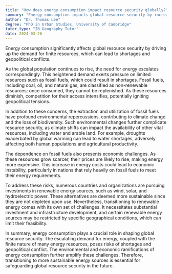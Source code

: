 ```yaml
---
title: "How does energy consumption impact resource security globally?"
summary: "Energy consumption impacts global resource security by increasing demand for finite resources, leading to potential shortages and geopolitical conflicts."
author: "Dr. Thomas Lee"
degree: "PhD in Urban Studies, University of Cambridge"
tutor_type: "IB Geography Tutor"
date: 2024-03-26
---
```


Energy consumption significantly affects global resource security by driving up the demand for finite resources, which can lead to shortages and geopolitical conflicts.

As the global population continues to rise, the need for energy escalates correspondingly. This heightened demand exerts pressure on limited resources such as fossil fuels, which could result in shortages. Fossil fuels, including coal, oil, and natural gas, are classified as non-renewable resources; once consumed, they cannot be replenished. As these resources diminish, competition for their access intensifies, potentially igniting geopolitical tensions.

In addition to these concerns, the extraction and utilization of fossil fuels have profound environmental repercussions, contributing to climate change and the loss of biodiversity. Such environmental changes further complicate resource security, as climate shifts can impact the availability of other vital resources, including water and arable land. For example, droughts exacerbated by global warming can lead to water shortages, adversely affecting both human populations and agricultural productivity.

The dependence on fossil fuels also presents economic challenges. As these resources grow scarcer, their prices are likely to rise, making energy more expensive. This increase in energy costs could lead to economic instability, particularly in nations that rely heavily on fossil fuels to meet their energy requirements.

To address these risks, numerous countries and organizations are pursuing investments in renewable energy sources, such as wind, solar, and hydroelectric power. These alternatives are deemed more sustainable since they are not depleted upon use. Nevertheless, transitioning to renewable energy comes with its own set of challenges. It necessitates substantial investment and infrastructure development, and certain renewable energy sources may be restricted by specific geographical conditions, which can limit their feasibility.

In summary, energy consumption plays a crucial role in shaping global resource security. The escalating demand for energy, coupled with the finite nature of many energy resources, poses risks of shortages and geopolitical conflict. The environmental and economic ramifications of energy consumption further amplify these challenges. Therefore, transitioning to more sustainable energy sources is essential for safeguarding global resource security in the future.
    